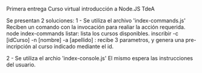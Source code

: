 Primera entrega Curso virtual introducción a Node.JS TdeA

Se presentan 2 soluciones:
1 - 
 Se utiliza el archivo 'index-commands.js'
 Reciben un comando con la invocación para realiar la acción requerida.
 	node index-commands listar:
 		lista los cursos disponibles.
 	inscribir -c [idCurso] -n [nombre] -a [apellido] :
 		recibe 3 parametros, y genera una pre-incripción al curso indicado mediante el id.

2 - 
 Se utiliza el archio 'index-console.js'
 El mismo espera las instrucciones del usuario.

